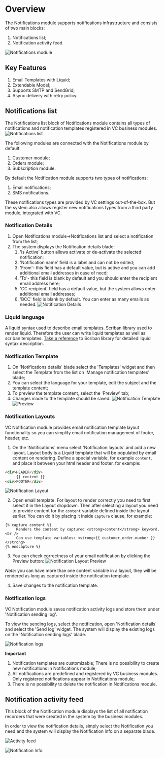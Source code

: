 # Overview

The Notifications module supports notifications infrastructure and consists of two main blocks:

1. Notifications list;
1. Notification activity feed.

![Notifications module](media/screen-notifications-module.png)

## Key Features

1. Email Templates with Liquid;
1. Extendable Model;
1. Supports SMTP and SendGrid;
1. Async delivery with retry policy.

## Notifications list

The Notifications list block of Notifications module contains all types of notifications and notification templates registered in VC business modules.
![Notifications list](media/screen-notifications-list.png)

The following modules are connected with the Notifications module by default:

1. Customer module;
1. Orders module;
1. Subscription module.

By default the Notification module supports two types of notifications:

1. Email notifications;
1. SMS notifications.

These notifications types are provided by VC settings out-of-the-box. But the system also allows register new notifications types from a third party module, integrated with VC.

### Notification Details

1. Open Notifications module->Notifications list and select a notification from the list;
1. The system displays the Notification details blade:
     1. 'Is Active' button allows activate or de-activate the selected notification;
     1. 'Notification name' field is a label and can not be edited;
     1. 'From'- this field has a default value, but is active and you can add additional email addresses in case of need;
     1. 'To'- this field is blank by default and you should enter the recipient email address here;
     1. 'CC recipient' field has a default value, but the system allows enter additional email addresses;
     1. 'BCC' field is blank by default. You can enter as many emails as needed.
![Notification Details](media/screen-notification-details.png)

### Liquid language
A liquid syntax used to describe email templates. Scriban library used to render liquid. Therefore the user can write liquid templates as well as scriban templates. [Take a reference](https://github.com/scriban/scriban/blob/master/doc/liquid-support.md) to Scriban library for detailed liquid syntax description.

### Notification Template

1. On 'Notifications details' blade select the 'Templates' widget and then select the Template from the list on 'Manage notification templates' blade;
1. You can select the language for your template, edit the subject and the template content;
1. To preview the template content, select  the 'Preview' tab;
1. Changes made to the template should be saved.
![Notification Template](media/screen-notification-template.png)
![Preview](media/screen-notification-template-preview.png)

### Notification Layouts

VC Notification module provides email notification template layout functionality so you can simplify email notification management of footer, header, etc.

1. On the 'Notifications' menu select 'Notification layouts' and add a new layout. Layout body is a Liquid template that will be populated by email content on rendering. Define a special variable, for example `content`, and place it between your html header and footer, for example: 
```html
<div>HEADER</div>
     {{ content }}
<div>FOOTER</div>
```
![Notification Layout](media/notification-layout-new.png)


2. Open email template. For layout to render correctly you need to first select it in the Layout dropdown. Then after selecting a layout you need to provide content for the `content` variable defined inside the layout earlier. You can do it by placing it inside `capture` clause, for example:
```liquid
{% capture content %}
     Renders the content by captured <strong>content</strong> keyword. <br />
     Can use template variables: <strong>{{ customer_order.number }}</strong> 
{% endcapture %}
``` 
3. You can check correctness of your email notification by clicking the Preview button:
![Notification Layout Preview](media/notification-layout-preview.png)

*Note*: you can have more than one content variable in a layout, they will be rendered as long as captured inside the notification template.

4. Save changes to the notification template.

### Notification logs

VC Notification module saves notification activity logs and store them under 'Notification sending log'.

To view the sending logs, select the notification, open 'Notification details' and select the 'Send log' widget.
The system will display the existing logs on the 'Notification sending logs' blade.

![Notification logs](media/screen-sending-logs.png)

 **Important** 
 
 1. Notification templates are customizable;
 There is no possibility to create new notifications in Notifications module;
 1. All notifications are predefined and registered by VC business modules. Only registered notifications appear in Notifications module;
 1. There is no possibility to delete the notification in Notifications module.

## Notification activity feed

This block of the Notification module displays the list of all notification recorders that were created in the system by the business modules. 

In order to view the notification details, simply select the Notification you need and the system will display the Notification Info on a separate blade.

![Activity feed](media/screen-notification-activity-feed.png)

![Notification Info](media/screen-notification-info.png)
